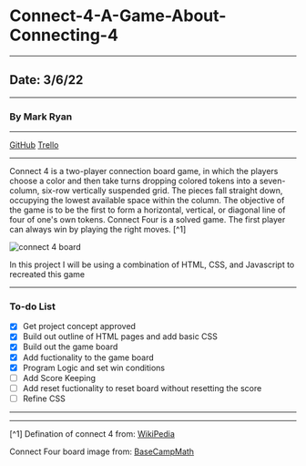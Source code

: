 # Connect-4-A-Game-About-Connecting-4
***
## Date: 3/6/22
***
### By Mark Ryan
***
[GitHub](https://github.com/DerWindFish) [Trello](https://trello.com/b/wbvfpZ5n/connect-4-project)
***
Connect 4 is a two-player connection board game, in which the players choose a color and then take turns dropping colored tokens into a seven-column, six-row vertically suspended grid. The pieces fall straight down, occupying the lowest available space within the column. The objective of the game is to be the first to form a horizontal, vertical, or diagonal line of four of one's own tokens. Connect Four is a solved game. The first player can always win by playing the right moves. [^1]

![connect 4 board](https://basecampmath.com/wp-content/uploads/2018/09/Connect4.png)

In this project I will be using a combination of HTML, CSS, and Javascript to recreated this game
***
### To-do List
- [x] Get project concept approved
- [x] Build out outline of HTML pages and add basic CSS
- [x] Build out the game board
- [x] Add fuctionality to the game board
- [x] Program Logic and set win conditions
- [ ] Add Score Keeping
- [ ] Add reset fuctionality to reset board without resetting the score
- [ ] Refine CSS
***


***
[^1] Defination of connect 4 from: [WikiPedia](https://en.wikipedia.org/wiki/Connect_Four)

Connect Four board image from: [BaseCampMath](https://basecampmath.com/wp-content/uploads/2018/09/Connect4.png)